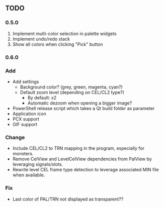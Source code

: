 ## TODO

### 0.5.0
1. Implement multi-color selection in palette widgets
2. Implement undo/redo stack
3. Show all colors when clicking "Pick" button

### 0.6.0


### Add
- Add settings
    - Background color? (grey, green, magenta, cyan?)
    - Default zoom level (depending on CEL/CL2 type?)
        - By default: x2
        - Automatic dezoom when opening a bigger image?
- PowerShell release script which takes a Qt build folder as parameter
- Application icon
- PCX support
- GIF support

### Change
- Include CEL/CL2 to TRN mapping in the program, especially for monsters.
- Remove CelView and LevelCelView dependencies from PalView by leveraging signals/slots.
- Rewrite level CEL frame type detection to leverage associated MIN file when available.

### Fix
- Last color of PAL/TRN not displayed as transparent??
